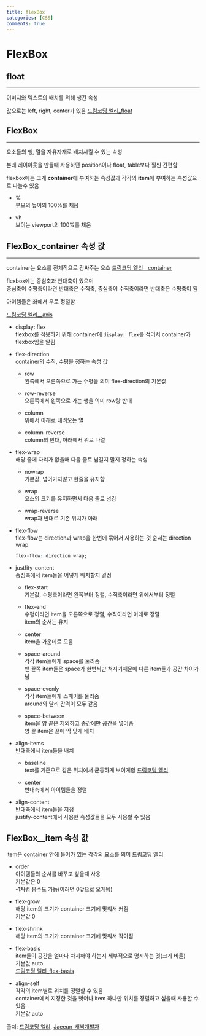 ```yaml
---
title: flexBox
categories: [CSS]
comments: true
---
```


# FlexBox

## float
---
이미지와 텍스트의 배치를 위해 생긴 속성

값으로는 left, right, center가 있음
[드림코딩 엘리_float](https://postfiles.pstatic.net/MjAyMDA4MTRfMTkw/MDAxNTk3NDA0NTk1NTYy.T97Anr2ZTV3pzjzyMeLVT1dDmTkaP1g1nC-c1NvQj3Ag.KIPt7dnzKN6Nrsm9cGGb8CWWhyLzbMOF2PANFS7ciQ0g.PNG.jaeeun_98/image.png?type=w773)


## FlexBox
---
요소들의 행, 열을 자유자재로 배치시킬 수 있는 속성

본래 레이아웃을 만들때 사용하던 position이나 float, table보다 훨씬 간편함

flexbox에는 크게 **container**에 부여하는 속성값과 각각의 **item**에 부여하는 속성값으로 나눌수 있음

- %  
부모의 높이의 100%를 채움

- vh  
보이는 viewport의 100%를 채움

## FlexBox_container 속성 값
---
container는 요소를 전체적으로 감싸주는 요소
[드림코딩 엘리__container](https://postfiles.pstatic.net/MjAyMDA4MTRfOTcg/MDAxNTk3NDA0NTUxNDU0.UGotFWZ3bByTT8-fZxfvm8SrKHoOf1OO0BNPS7i3Ks8g.2_8eEehqpmUDir6KUSF5AoHbwIWLjbYUD5P3tzVaW-0g.PNG.jaeeun_98/image.png?type=w773)

flexbox에는 중심축과 반대축이 있으며  
중심축이 수평축이라면 반대축은 수직축, 중심축이 수직축이라면 반대축은 수평축이 됨

아이템들은 좌에서 우로 정렬함

[드림코딩 엘리__axis](https://blog.naver.com/PostView.nhn?blogId=jaeeun_98&logNo=222061417350&redirect=Dlog&widgetTypeCall=true&directAccess=false#)

- display: flex  
flexbox를 적용하기 위해 container에 `display: flex`를 적어서 container가 flexbox임을 알림

- flex-direction  
    container의 수직, 수평을 정하는 속성 값
    - row  
    왼쪽에서 오른쪽으로 가는 수평을 의미
    flex-direction의 기본값

    - row-reverse  
    오른쪽에서 왼쪽으로 가는 행을 의미
    row랑 반대

    - column  
    위에서 아래로 내려오는 열

    - column-reverse  
    column의 반대, 아래에서 위로 나열

- flex-wrap  
    해당 줄에 자리가 없을때 다음 줄로 넘길지 말지 정하는 속성

    - nowrap  
    기본값, 넘어가지않고 한줄을 유지함

    - wrap  
    요소의 크기를 유지하면서 다음 줄로 넘김

    - wrap-reverse  
    wrap과 반대로 기존 위치가 아래

- flex-flow  
    flex-flow는 direction과 wrap을 한번에 묶어서 사용하는 것
    순서는 direction wrap
    ``` css
    flex-flow: direction wrap;
    ```

- justfity-content  
    중심축에서 item들을 어떻게 배치할지 결정

    - flex-start  
    기본값, 수평축이라면 왼쪽부터 정렬, 수직축이라면 위에서부터 정렬

    - flex-end  
    수평이라면 item을 오른쪽으로 정렬, 수직이라면 아래로 정렬  
    item의 순서는 유지

    - center  
    item을 가운데로 모음

    - space-around  
    각각 item들에게 space를 둘러줌  
    맨 끝쪽 item들은 space가 한번씩만 쳐지기때문에 다른 item들과 공간 차이가 남

    - space-evenly  
    각각 item들에게 스페이를 둘러줌  
    around와 달리 간격이 모두 같음

    - space-between  
    item을 양 끝은 제외하고 중간에만 공간을 넣어줌  
    양 끝 item은 끝에 딱 맞게 배치

- align-items  
    반대축에서 item들을 배치

    - baseline  
    text를 기준으로 같은 위치에서 균등하게 보이게함
    [드림코딩 엘리](https://postfiles.pstatic.net/MjAyMDA4MTVfMjM1/MDAxNTk3NDY3MzM5Mzgw.5wNYgOmy67PO8E4G3pd2GzsNuaqG7yVWoy8DHsdeTiAg.ZIplznM7hWnxgC6GOwhc-wiUbY9DS_4kGQSJHgP0GyUg.PNG.jaeeun_98/image.png?type=w773)

    - center  
    반대축에서 아이템들을 정렬

- align-content  
    반대축에서 item들을 지정  
    justify-content에서 사용한 속성값들을 모두 사용할 수 있음

## FlexBox__item 속성 값
item은 container 안에 들어가 있는 각각의 요소를 의미
[드림코딩 엘리](https://postfiles.pstatic.net/MjAyMDA4MTRfOTcg/MDAxNTk3NDA0NTUxNDU0.UGotFWZ3bByTT8-fZxfvm8SrKHoOf1OO0BNPS7i3Ks8g.2_8eEehqpmUDir6KUSF5AoHbwIWLjbYUD5P3tzVaW-0g.PNG.jaeeun_98/image.png?type=w773)

- order  
아이템들의 순서를 바꾸고 싶을때 사용  
기본값은 0  
-1처럼 음수도 가능(이러면 0앞으로 오게됨)

- flex-grow  
해당 item의 크기가 container 크기에 맞춰서 커짐  
기본값 0

- flex-shrink  
해당 item의 크기가 container 크기에 맞춰서 작아짐

- flex-basis  
item들이 공간을 얼마나 차지해야 하는지 세부적으로 명시하는 것(크기 비율)  
기본값 auto  
[드림코딩 엘리_flex-basis](https://postfiles.pstatic.net/MjAyMDA4MTVfODUg/MDAxNTk3NDczMDgwMDEx.XzPRT8qPAYcGLL_Ec9696W5q2gg9-ZZ6AXV0oZk8ZP4g.Y49_RC-FldZq7sMEe7zxqrbmCUFMuRy4CVXyLypmzYcg.PNG.jaeeun_98/image.png?type=w773)

- align-self  
각각의 item별로 위치를 정렬할 수 있음  
container에서 지정한 것을 벗어나 item 하나만 위치를 정렬하고 싶을때 사용할 수 있음  
기본값 auto  
 
출처:
[드림코딩 엘리](https://www.youtube.com/watch?v=7neASrWEFEM),
[Jaeeun_새싹개발자](https://blog.naver.com/jaeeun_98/222061417350)